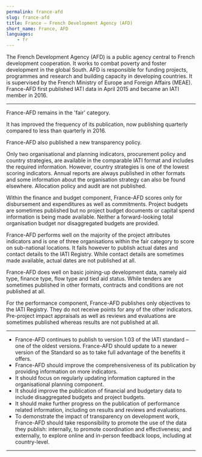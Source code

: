 ```yaml
---
permalink: france-afd
slug: france-afd
title: France – French Development Agency (AFD)
short_name: France, AFD
languages:
    - fr
---
```


The French Development Agency (AFD) is a public agency central to French development cooperation. It works to combat poverty and foster development in the global South. AFD is responsible for funding projects, programmes and research and building capacity in developing countries. It is supervised by the French Ministry of Europe and Foreign Affairs (MEAE). France-AFD first published IATI data in April 2015 and became an IATI member in 2016.

---

France-AFD remains in the 'fair' category.

It has improved the frequency of its publication, now publishing quarterly compared to less than quarterly in 2016.

France-AFD also published a new transparency policy.

Only two organisational and planning indicators, procurement policy and country strategies, are available in the comparable IATI format and includes the required information. However, country strategies is one of the lowest scoring indicators. Annual reports are always published in other formats and some information about the organisation strategy can also be found elsewhere.  Allocation policy and audit are not published.

Within the finance and budget component, France-AFD scores only for disbursement and expenditures as well as commitments. Project budgets are sometimes published but no project budget documents or capital spend information is being made available. Neither a forward-looking total organisation budget nor disaggregated budgets are provided.

France-AFD performs well on the majority of the project attributes indicators and is one of three organisations within the fair category to score on sub-national locations. It fails however to publish actual dates and contact details to the IATI Registry. While contact details are sometimes made available, actual dates are not published at all.

France-AFD does well on basic joining-up development data, namely aid type, finance type, flow type and tied aid status. While tenders are sometimes published in other formats, contracts and conditions are not published at all.

For the performance component, France-AFD publishes only objectives to the IATI Registry. They do not receive points for any of the other indicators. Pre-project impact appraisals as well as reviews and evaluations are sometimes published whereas results are not published at all.

---

 * France-AFD continues to publish to version 1.03 of the IATI standard – one of the oldest versions. France-AFD should update to a newer version of the Standard so as to take full advantage of the benefits it offers.
 * France-AFD should improve the comprehensiveness of its publication by providing information on more indicators.
 * It should focus on regularly updating information captured in the organisational planning component.
 * It should improve the publication of financial and budgetary data to include disaggregated budgets and project budgets.
 * It should make further progress on the publication of performance related information, including on results and reviews and evaluations.
 * To demonstrate the impact of transparency on development work, France-AFD should take responsibility to promote the use of the data they publish: internally, to promote coordination and effectiveness; and externally, to explore online and in-person feedback loops, including at country-level.

---
